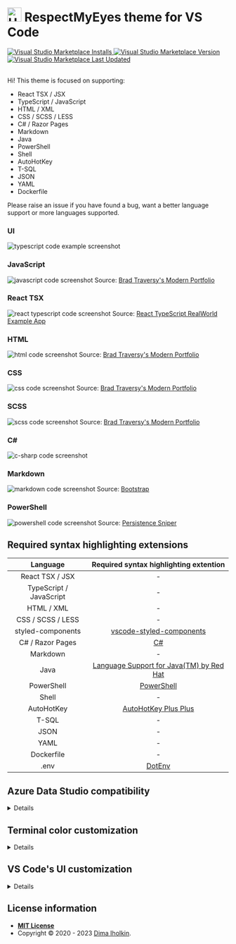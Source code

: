 # <img src="https://upload.wikimedia.org/wikipedia/commons/thumb/4/49/Flag_of_Ukraine.svg/1920px-Flag_of_Ukraine.svg.png" width="32" alt="Ukrainian flag"> RespectMyEyes theme for VS Code 



<a href="https://marketplace.visualstudio.com/items?itemName=dima-iholkin.respectmyeyes">
  <img alt="Visual Studio Marketplace Installs" src="https://img.shields.io/visual-studio-marketplace/i/dima-iholkin.respectmyeyes">
</a> 
<a href="https://marketplace.visualstudio.com/items?itemName=dima-iholkin.respectmyeyes">
  <img alt="Visual Studio Marketplace Version" src="https://img.shields.io/visual-studio-marketplace/v/dima-iholkin.respectmyeyes">
</a>
<a href="https://marketplace.visualstudio.com/items?itemName=dima-iholkin.respectmyeyes">
  <img alt="Visual Studio Marketplace Last Updated" src="https://img.shields.io/visual-studio-marketplace/last-updated/dima-iholkin.respectmyeyes?label=updated">
</a> 
<br />
<br />



Hi! This theme is focused on supporting:
* React TSX / JSX
* TypeScript / JavaScript
* HTML / XML
* CSS / SCSS / LESS
* C# / Razor Pages
* Markdown
* Java
* PowerShell
* Shell
* AutoHotKey
* T-SQL
* JSON
* YAML
* Dockerfile

Please raise an issue if you have found a bug, want a better language support or more languages supported.



### UI

<img src="/screenshots/ts_intro.png" title="typescript code example screenshot" />

### JavaScript

<img src="/screenshots/js.png" title="javascript code screenshot">
  Source: <a href="https://github.com/bradtraversy/modern_portfolio">Brad Traversy's Modern Portfolio</a>
</img>

### React TSX

<img src="/screenshots/react typescript.png" title="react typescript code screenshot" >
  Source: <a href="https://github.com/unlight/react-typescript-realworld-example-app">React TypeScript RealWorld Example App</a>
</img>

### HTML

<img src="/screenshots/html.png" title="html code screenshot">
  Source: <a href="https://github.com/bradtraversy/modern_portfolio">Brad Traversy's Modern Portfolio</a>
</img>

### CSS

<img src="/screenshots/css.png" title="css code screenshot">
  Source: <a href="https://github.com/bradtraversy/modern_portfolio">Brad Traversy's Modern Portfolio</a>
</img>

### SCSS

<img src="/screenshots/scss.png" title="scss code screenshot">
  Source: <a href="https://github.com/bradtraversy/modern_portfolio">Brad Traversy's Modern Portfolio</a>
</img>

### C#

<img src="/screenshots/cs.png" title="c-sharp code screenshot" />

### Markdown

<img src="/screenshots/markdown.png" title="markdown code screenshot">
  Source: <a href="https://github.com/twbs/bootstrap">Bootstrap</a>
</img>

### PowerShell

<img src="/screenshots/powershell.png" title="powershell code screenshot">
  Source: <a href="https://github.com/last-byte/PersistenceSniper">Persistence Sniper</a>
</img>



## Required syntax highlighting extensions

<table>
  <thead>
    <tr>
      <th align="center">Language</th>
      <th align="center">Required syntax highlighting extention</th>
    </tr>
  </thead>
  <tbody>
    <tr>
      <td align="center">React TSX / JSX</td>
      <td align="center"> - </td>
    </tr>
    <tr>
      <td align="center">TypeScript / JavaScript</td>
      <td align="center"> - </td>
    </tr>
    <tr>
      <td align="center">HTML / XML</td>
      <td align="center"> - </td>
    </tr>
    <tr>
      <td align="center">CSS / SCSS / LESS</td>
      <td align="center"> - </td>
    </tr>
    <tr>
      <td align="center">styled-components</td>
      <td align="center">
        <a href="https://marketplace.visualstudio.com/items?itemName=styled-components.vscode-styled-components">vscode-styled-components</a>
      </td>
    </tr>
    <tr>
      <td align="center">C# / Razor Pages</td>
      <td align="center">
        <a href="https://marketplace.visualstudio.com/items?itemName=ms-dotnettools.csharp">C#</a>
      </td>
    </tr>
    <tr>
      <td align="center">Markdown</td>
      <td align="center"> - </td>
    </tr>
    <tr>
      <td align="center">Java</td>
      <td align="center">
        <a href="https://marketplace.visualstudio.com/items?itemName=redhat.java">Language Support for Java(TM) by Red Hat</a>
      </td>
    </tr>
        <tr>
      <td align="center">PowerShell</td>
      <td align="center">
        <a href="https://marketplace.visualstudio.com/items?itemName=ms-vscode.powershell">PowerShell</a>
      </td>
    </tr>
    <tr>
      <td align="center">Shell</td>
      <td align="center"> - </td>
    </tr>
    <tr>
      <td align="center">AutoHotKey</td>
      <td align="center">
        <a href="https://marketplace.visualstudio.com/items?itemName=mark-wiemer.vscode-autohotkey-plus-plus">AutoHotKey Plus Plus</a>
      </td>
    </tr>
    <tr>
      <td align="center">T-SQL</td>
      <td align="center"> - </td>
    </tr>
    <tr>
      <td align="center">JSON</td>
      <td align="center"> - </td>
    </tr>
    <tr>
      <td align="center">YAML</td>
      <td align="center"> - </td>
    </tr>
    <tr>
      <td align="center">Dockerfile</td>
      <td align="center"> - </td>
    </tr>
    <tr>
      <td align="center">.env</td>
      <td align="center">
        <a href="https://marketplace.visualstudio.com/items?itemName=mikestead.dotenv">DotEnv</a>
      </td>
    </tr>
  </tbody>
</table>



## Azure Data Studio compatibility

<details>
  You can install this theme or any other theme by downloading it's <code>.vsix</code> file and going to <code>Extensions</code> > <code>Install from VSIX...</code> in Azure Data Studio. Download the latest VSIX file from <a href="https://github.com/dima-iholkin/RespectMyEyes-VSCode/releases/latest">the Releases page</a>.

  <br />
  <br />

  Below are the fixes for the Azure Data Studio incompatibilites, put them into your <code>settings.json</code> in Azure Data Studio.

  ```jsonc
  // settings.json
  { 
    "workbench.colorCustomizations": {
      "[RespectMyEyes]": {
        // Fix the invisible input borders:
        "input.border": "#D3D3D3",
        //
        // Fix the invisible button borders:
        "button.border": "#A9A9A9"
      }
    }
  }
  ```
</details>



## Terminal color customization

<details>
  Below are the suggested overrides for the terminal colors, put them into your <code>settings.json</code> file.

  ```jsonc
  // settings.json
  {
    "workbench.colorCustomizations": {
      "[RespectMyEyes]": {
        "terminal.ansiBlack": "#000000",
        "terminal.ansiBrightBlack": "#000000",
        "terminal.ansiBlue": "#FFFF40",
        "terminal.ansiBrightBlue": "#729FCF",
        "terminal.ansiCyan": "#06989A",
        "terminal.ansiBrightCyan": "#34E2E2",
        "terminal.ansiGreen": "#00B000",
        "terminal.ansiBrightGreen": "#00D000",
        "terminal.ansiMagenta": "#AD7FA8",
        "terminal.ansiBrightMagenta": "#F066FF",
        "terminal.ansiRed": "#CC0000",
        "terminal.ansiBrightRed": "#EF2929",
        "terminal.ansiWhite": "#000000",
        "terminal.ansiBrightWhite": "#000000",
        "terminal.ansiYellow": "#0000CC",
        "terminal.ansiBrightYellow": "#0BC5E3",
        "terminalCursor.foreground": "#00A000",
      }
    }
  }
  ```
</details>



## VS Code's UI customization

<details>
  If you've found something different from your setup in my screenshots above, here are some important settings from my <code>settings.json</code> file.

  ```jsonc
  // settings.json
  {
    // UI Layout:
    "explorer.compactFolders": false,
    "workbench.sideBar.location": "right",
    "workbench.iconTheme": "vscode-icons",
    "workbench.colorTheme": "RespectMyEyes",
    //
    // Editor UI:
    "editor.cursorSmoothCaretAnimation": true,
    "editor.renderWhitespace": "boundary",
    "editor.snippetSuggestions": "inline",
    "editor.minimap.enabled": false,
    "editor.renderControlCharacters": false,
    "editor.guides.indentation": false,
    "editor.bracketPairColorization.enabled": false,
    "editor.codeLens": false,
    "editor.rulers": [
      100
    ],
    "editor.suggestSelection": "first",
    "editor.linkedEditing": true,
    //
    // Font:
    "editor.fontFamily": "Fantasque Sans Mono",
    "editor.fontSize": 16,
    "editor.fontLigatures": true,
    //
    // Show the color for a color code, Color-Highlight extension:
    "color-highlight.enable": true,
    "color-highlight.markerType": "dot-before",
    "color-highlight.markRuler": false,
    "editor.colorDecorators": false,
    // Like this: #00BF00
    //
    // Terminal window:
    "terminal.integrated.fontSize": 15,
    "terminal.integrated.fontFamily": "CaskaydiaCove NF",
    "terminal.integrated.cursorStyle": "underline",
    "terminal.integrated.cursorBlinking": true,
    //
    "files.associations": {
      ".stylelintrc": "json",
      ".stylelintignore": "ignore",
      ".eslintignore": "ignore",
      ".browserslistrc": "properties",
      ".prettierrc": "json"
    }
  }
  ```
</details>



## License information

* **[MIT License](http://opensource.org/licenses/mit-license.php)**
* Copyright © 2020 - 2023 <a href="https://github.com/dima-iholkin" target="_blank">Dima Iholkin</a>.